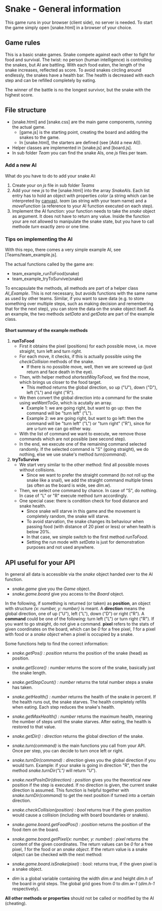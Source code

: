 # Snake - General information

This game runs in your browser (client side), no server is needed. To start the game simply open [snake.html] in a browser of your choice.

## Game rules

This is a basic snake games. Snake compete against each other to fight for food and survival. The twist: no person (human intelligence) is controlling the snakes, but AI are battling. With each food eaten, the length of the snake increases, reflected as score. To avoid snakes circling around endlessly, the snakes have a health bar. The health is decreased with each step and can be refilled completely by eating. 

The winner of the battle is no the longest survivor, but the snake with the highest score. 

## File structure

- [snake.html] and [snake.css] are the main game components, running the actual game. 
    - [game.js] is the starting point, creating the board and adding the snakes to the game.
    - In [snake.html], the starters are defined (see [Add a new AI]).
- Helper classes are implemented in [snake.js] and [board.js].
- In sub folder *Team* you can find the snake AIs, one *js* files per team. 

### Add a new AI

What do you have to do to add your snake AI: 

1) Create your on *js* file in sub folder *Teams*
2) Add your new *js* to the [snake.html] into the array *SnakeAIs*. Each list entry has to hold an object with properties *color* (a string which can be interpreted by [canvas](https://developer.mozilla.org/en-US/docs/Web/API/Canvas_API/Tutorial/Applying_styles_and_colors)), *team* (as string with your team name) and a *moveFunction* (a reference to your AI function executed on each step). 
3) Implement the AI function: your function needs to take the *snake* object as argument. It does not have to return any value. Inside the function your are not allowed to manipulate the snake state, but you have to call methode *turn* exactly zero or one time. 

### Tips on implementing the AI

With this repo, there comes a very simple example AI, see [Teams/team_example.js].

The actual functions called by the game are:

- team_example_runToFood(snake)
- team_example_tryToSurvive(snake)

To encapsulate the methods, all methods are part of a helper class *AI_Example*. This is not necessary, but avoids functions with the same name as used by other teams. Similar, if you want to save data (e.g. to store something over multiple steps, such as making decision and remembering that for the next step), you can store the data on the snake object itself. As an example, the two methods *setData* and *getData* are part of the example class. 

#### Short summary of the example methods

1) **runToFood**
    - First it obtains the pixel (positions) for each possible move, i.e. move straight, turn left and turn right.
    - For each move, it checks, if this is actually possible using the *checkCollision* methods of the snake.
        - If there is no possible move, well, then we are screwed up (just return and face death in the eye). 
    - Then, with helper method *shortestWayToFood*, we find the move, which brings us closer to the food target. 
        - This method returns the global direction, so up ("U"), down ("D"), left ("L") and right ("R").
    - We then convert the global direction into a command for the snake using *weWantToGo*, which is acutally an array. 
        - Example 1: we are going right, but want to go up: then the command will be "turn left" ("L").
        - Example 2: we are going right, but want to go left: then the command will be "turn left" ("L") or "turn right" ("R"), since for are u-turn we can go either way. 
    - With the list of command we want to execute, we remove those commands which are not possible (see second step). 
    - In the end, we execute one of the remaining command selected randomly. If the selected command is "S" (going straight), we do nothing, else we use snake's method *turn(command)*. 
2) **tryToSurvive**
    - We start very similar to the other method: find all possible moves without collisions. 
        - Since we want to prefer the straight command (to not roll up the snake like a snail), we add the straight command multiple times (as often as the board is wide, see *dim.w*). 
    - Then, we select one command by chance. In case of "S", do nothing. In case of "L" or "R" execute method *turn* accordingly. 
    - One special case: there is condition check for food distance and snake health. 
        - Since snake will starve in this game and the movement is completely random, the snake will starve.
        - To avoid starvation, the snake changes its behaviour when passing food (with distance of 20 pixel or less) or when health is below 20%. 
        - In that case, we simple switch to the first method *runToFood*.
        - Setting the run mode with *setData* is just for demonstration purposes and not used anywhere. 
        
## API useful for your API

In general all data is accessible via the *snake* object handed over to the AI function. 

- *snake.game* give you the *Game* object. 
- *snake.game.board* give you access to the *Board* object. 

In the following, if something is returned (or taken) as **position**, an object with structure *{x: number, y: number}* is meant. A **direction** means the global direction, one of up ("U"), left ("L"), down ("D") or right ("R"). A **command** could be one of the following: turn left ("L") or turn right ("R"). If you want to go straight, do not give a command. **pixel** refers to the stats of given coordinates on the board, which can be *0* for a free pixel, *1* for a pixel with food or a *snake object* when a pixel is occupied by a snake. 

Some functions help to find the correct information: 

- *snake.getPos() : position* returns the position of the snake (head) as position. 
- *snake.getScore() : number* returns the score of the snake, basically just the snake length.
- *snake.getStepCount() : number* returns the total number steps a snake has taken. 
- *snake.getHealth() : number* returns the health of the snake in percent. If the health runs out, the snake starves. The health completely refills when eating. Each step reduces the snake's health. 
- *snake.getMaxHealth() : number* returns the maximum health, meaning the number of steps until the snake starves. After eating, the health is restored to that value. 
- *snake.getDir() : direction* returns the global direction of the snake.
- *snake.turn(command)* is the main functions you call from your API. Once per step, you can decide to turn once left or right.
- *snake.turnDir(command) : direction* gives you the global direction if you would turn. Example: if your snake is going in direction "R", then the method *snake.turnDir("L")* will return "U").
- *snake.nextPosInDir(direction) : position* gives you the theoretical new position if the step is executed. If no direction is given, the current snake direction is assumed. This function is helpful together with *snake.turnDir(command)* to get the next position if turned into a certain direction. 
- *snake.checkCollision(position) : bool* returns true if the given position would cause a collision (including with board boundaries or snakes).

- *snake.game.board.getFoodPos() : position* returns the position of the food item on the board. 
- *snake.game.board.getPixel(x: number, y: number) : pixel* returns the content of the given coordinates. The return values can be *0* for a free pixel, *1* for the food or an *snake object*. If the return value is a snake object can be checked with the next method:
- *snake.game.board.isSnake(pixel)* : bool: returns true, if the given pixel is a snake object. 

- *dim* is a global variable containing the width *dim.w* and height *dim.h* of the board in grid steps. The global grid goes from *0* to *dim.w-1* (*dim.h-1* respectively). 

**All other methods or properties** should not be called or modified by the AI (cheating). 
